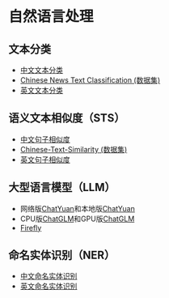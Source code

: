 # 自然语言处理

## 文本分类

* [中文文本分类](https://www.kaggle.com/code/tiansztianszs/chinese-text-classification)
* [Chinese News Text Classification (数据集)](https://www.kaggle.com/datasets/noxmoon/chinese-official-daily-news-since-2016)
* [英文文本分类](https://www.kaggle.com/code/tiansztianszs/english-text-classification)

## 语义文本相似度（STS）

* [中文句子相似度](https://www.kaggle.com/code/tiansztianszs/chinese-sentence-similarity)
* [Chinese-Text-Similarity (数据集)](https://github.com/tiansztiansz/Chinese-Text-Similarity)
* [英文句子相似度](https://www.kaggle.com/code/tiansztianszs/english-sentence-similarity)

## 大型语言模型（LLM）

* 网络版[ChatYuan](https://www.kaggle.com/code/tiansztianszs/chatyuan)和本地版[ChatYuan](https://github.com/tiansztiansz/voice-assistant/blob/main/chatyuan.py)
* CPU版[ChatGLM](https://www.kaggle.com/code/tiansztianszs/chatglm-6b-on-cpu)和GPU版[ChatGLM](https://www.kaggle.com/code/tiansztianszs/chatglm-on-gpu)
* [Firefly](https://www.kaggle.com/code/tiansztianszs/firefly)

## 命名实体识别（NER）

* [中文命名实体识别](https://www.kaggle.com/code/tiansztianszs/chinese-ner)
* [英文命名实体识别](https://www.kaggle.com/code/tiansztianszs/english-ner)
